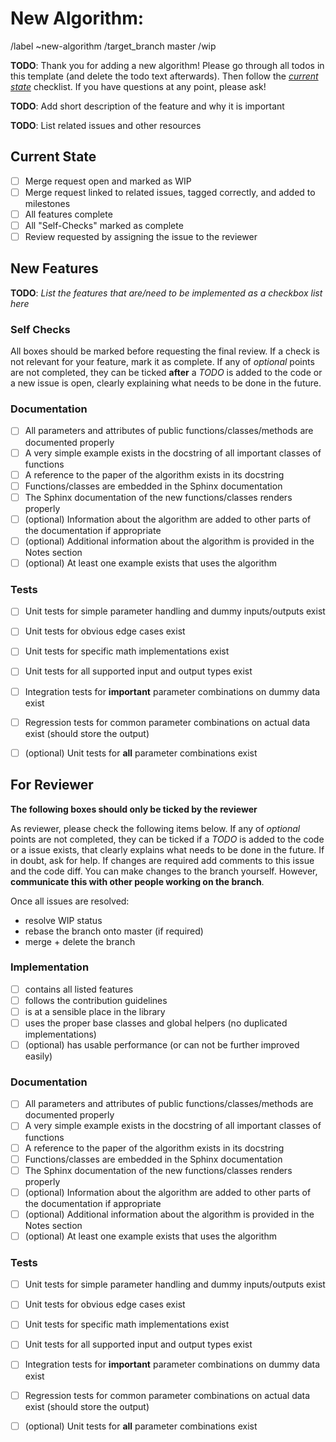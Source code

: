 # New Algorithm: <The algorithm name here>

/label ~new-algorithm
/target_branch master
/wip

**TODO**: Thank you for adding a new algorithm!
Please go through all todos in this template (and delete the todo text afterwards).
Then follow the [*current state*](#current-state) checklist.
If you have questions at any point, please ask!

**TODO**: Add short description of the feature and why it is important

**TODO**: List related issues and other resources

## Current State

- [ ] Merge request open and marked as WIP
- [ ] Merge request linked to related issues, tagged correctly, and added to milestones
- [ ] All features complete
- [ ] All "Self-Checks" marked as complete
- [ ] Review requested by assigning the issue to the reviewer

## New Features

**TODO**: *List the features that are/need to be implemented as a checkbox list here*


### Self Checks

All boxes should be marked before requesting the final review.
If a check is not relevant for your feature, mark it as complete.
If any of *optional* points are not completed, they can be ticked **after** a *TODO* is added to the code or a new issue
is open, clearly explaining what needs to be done in the future. 

### Documentation

- [ ] All parameters and attributes of public functions/classes/methods are documented properly
- [ ] A very simple example exists in the docstring of all important classes of functions
- [ ] A reference to the paper of the algorithm exists in its docstring
- [ ] Functions/classes are embedded in the Sphinx documentation
- [ ] The Sphinx documentation of the new functions/classes renders properly
- [ ] (optional) Information about the algorithm are added to other parts of the documentation if appropriate
- [ ] (optional) Additional information about the algorithm is provided in the Notes section
- [ ] (optional) At least one example exists that uses the algorithm

### Tests

- [ ] Unit tests for simple parameter handling and dummy inputs/outputs exist
- [ ] Unit tests for obvious edge cases exist
- [ ] Unit tests for specific math implementations exist
- [ ] Unit tests for all supported input and output types exist
- [ ] Integration tests for **important** parameter combinations on dummy data exist
- [ ] Regression tests for common parameter combinations on actual data exist (should store the output)
- [ ] (optional) Unit tests for **all** parameter combinations exist


## For Reviewer

**The following boxes should only be ticked by the reviewer**

As reviewer, please check the following items below.
If any of *optional* points are not completed, they can be ticked if a *TODO* is added to the code or a issue exists, 
that clearly explains what needs to be done in the future. 
If in doubt, ask for help.
If changes are required add comments to this issue and the code diff.
You can make changes to the branch yourself.
However, **communicate this with other people working on the branch**.

Once all issues are resolved:

- resolve WIP status
- rebase the branch onto master (if required)
- merge + delete the branch

### Implementation

- [ ] contains all listed features
- [ ] follows the contribution guidelines
- [ ] is at a sensible place in the library
- [ ] uses the proper base classes and global helpers (no duplicated implementations)
- [ ] (optional) has usable performance (or can not be further improved easily)

### Documentation

- [ ] All parameters and attributes of public functions/classes/methods are documented properly
- [ ] A very simple example exists in the docstring of all important classes of functions
- [ ] A reference to the paper of the algorithm exists in its docstring
- [ ] Functions/classes are embedded in the Sphinx documentation
- [ ] The Sphinx documentation of the new functions/classes renders properly
- [ ] (optional) Information about the algorithm are added to other parts of the documentation if appropriate
- [ ] (optional) Additional information about the algorithm is provided in the Notes section
- [ ] (optional) At least one example exists that uses the algorithm

### Tests

- [ ] Unit tests for simple parameter handling and dummy inputs/outputs exist
- [ ] Unit tests for obvious edge cases exist
- [ ] Unit tests for specific math implementations exist
- [ ] Unit tests for all supported input and output types exist
- [ ] Integration tests for **important** parameter combinations on dummy data exist
- [ ] Regression tests for common parameter combinations on actual data exist (should store the output)
- [ ] (optional) Unit tests for **all** parameter combinations exist
 

